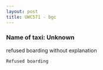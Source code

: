 ```yaml
---
layout: post
title: UWC571 - bgc
---
```


### Name of taxi: Unknown

refused boarding without explanation

```Refused boarding```
